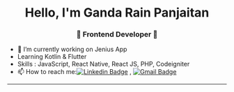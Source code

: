 
<h1 align="center"> Hello, I'm Ganda Rain Panjaitan</h1>
<h3 align="center">🚀 Frontend Developer 🚀</h3>

- 🔭 I’m currently working on Jenius App
- Learning Kotlin & Flutter
- Skills : JavaScript, React Native, React JS, PHP, Codeigniter
- 📫 How to reach me:[![Linkedin Badge](https://img.shields.io/badge/-LinkedIn-blue?style=flat-square&logo=Linkedin&logoColor=white&link=)](https://www.linkedin.com/in/ganda-rain-panjaitan-49aa18162/) 
, [![Gmail Badge](https://img.shields.io/badge/-Gmail-c14438?style=flat-square&logo=Gmail&logoColor=white&link=mailto:shuklaraghav321.com)](mailto:gandarainpanjaitan@gmail.com)
----
